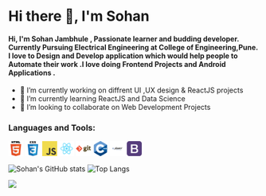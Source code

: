 # Hi there 👋, I'm Sohan 

#### Hi, I'm Sohan Jambhule , Passionate learner and budding developer. Currently Pursuing Electrical Engineering at College of Engineering,Pune. I love to Design and Develop application which would help people to Automate their work .I love doing Frontend Projects and Android Applications .


- 🔭 I’m currently working on diffrent UI ,UX design & ReactJS projects
- 🌱 I’m currently learning ReactJS and Data Science 
- 👯 I’m looking to collaborate on Web Development Projects

<h3 align="left">Languages and Tools:</h3>
<code><img height="30" src="https://raw.githubusercontent.com/github/explore/80688e429a7d4ef2fca1e82350fe8e3517d3494d/topics/html/html.png"></code>
<code><img height="30" src="https://raw.githubusercontent.com/github/explore/80688e429a7d4ef2fca1e82350fe8e3517d3494d/topics/css/css.png"></code>
<code><img height="30" src="https://raw.githubusercontent.com/github/explore/80688e429a7d4ef2fca1e82350fe8e3517d3494d/topics/javascript/javascript.png"></code>
<code><img height="30" src="https://raw.githubusercontent.com/github/explore/80688e429a7d4ef2fca1e82350fe8e3517d3494d/topics/react/react.png"></code>
<code><img height="30" src="https://raw.githubusercontent.com/github/explore/80688e429a7d4ef2fca1e82350fe8e3517d3494d/topics/git/git.png"></code>
<code><img height="30" src="https://raw.githubusercontent.com/github/explore/80688e429a7d4ef2fca1e82350fe8e3517d3494d/topics/cpp/cpp.png"></code>
<code><img height="30" src="https://raw.githubusercontent.com/github/explore/80688e429a7d4ef2fca1e82350fe8e3517d3494d/topics/jquery/jquery.png"></code>
<code><img height="30" src="https://raw.githubusercontent.com/github/explore/80688e429a7d4ef2fca1e82350fe8e3517d3494d/topics/bootstrap/bootstrap.png"></code>

![Sohan's GitHub stats](https://github-readme-stats.vercel.app/api?username=sohan2503001&show_icons=true&theme=tokyonight) ![Top Langs](https://github-readme-stats.vercel.app/api/top-langs/?username=sohan2503001&layout=compact&theme=tokyonight) 

<img src="https://github-readme-streak-stats.herokuapp.com/?user=sohan2503001&layout=compact&theme=tokyonight"/>


